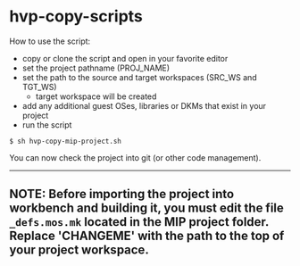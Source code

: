 # hvp-copy-scripts
How to use the script:

- copy or clone the script and open in your favorite editor
- set the project pathname (PROJ_NAME)
- set the path to the source and target workspaces (SRC_WS and TGT_WS)
  - target workspace will be created
- add any additional guest OSes, libraries or DKMs that exist in your project
- run the script
```
$ sh hvp-copy-mip-project.sh
```

You can now check the project into git (or other code management).

--------
NOTE: Before importing the project into workbench and building it, you must edit the file `_defs.mos.mk` located in the MIP project folder. Replace 'CHANGEME' with the path to the top of your project workspace.
--------
